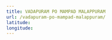 ```yaml
---
title: VADAPURAM PO MAMPAD MALAPPURAM
url: /vadapuram-po-mampad-malappuram/
latitude: 
longitude: 
---
```

